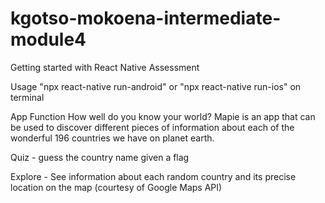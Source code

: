 # kgotso-mokoena-intermediate-module4
Getting started with React Native Assessment 

Usage
"npx react-native run-android" or "npx react-native run-ios" on terminal

App Function
How well do you know your world? Mapie is an app that can be used to discover different pieces of information about each of the wonderful 196 countries we have on planet earth.

Quiz - guess the country name given a flag

Explore - See information about each random country and its precise location on the map (courtesy of Google Maps API)
